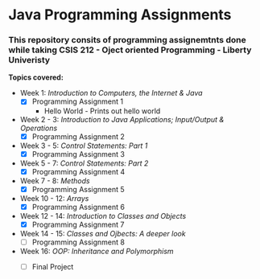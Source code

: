 # Java Programming Assignments

<h3>This repository consits of programming assignemtnts done while taking CSIS 212 - Oject oriented Programming - Liberty Univeristy</h3> 

<strong>Topics covered:</strong>

- Week 1: <em>Introduction to Computers, the Internet & Java</em>
  - [x] Programming Assignment 1
    - Hello World - Prints out hello world 

- Week 2 - 3: <em>Introduction to Java Applications; Input/Output & Operations</em>
  - [x] Programming Assignment 2 

- Week 3 - 5: <em>Control Statements: Part 1</em>
  - [x] Programming Assignment 3  

- Week 5 - 7: <em>Control Statements: Part 2</em>
  - [x] Programming Assignment 4

- Week 7 - 8: <em>Methods</em>
  - [x] Programming Assignment 5   

- Week 10 - 12: <em>Arrays</em>
  - [x] Programming Assignment 6

- Week 12 - 14: <em>Introduction to Classes and Objects</em>
  - [x] Programming Assignment 7

- Week 14 - 15: <em>Classes and Ojbects: A deeper look</em>
  - [ ] Programming Assignment 8

- Week 16: <em>OOP: Inheritance and Polymorphism</em>  
  - [ ] Final Project 

